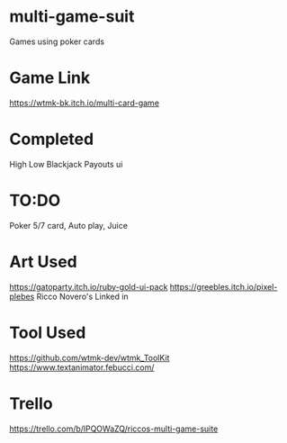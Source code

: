 # multi-game-suit
Games using poker cards

# Game Link
https://wtmk-bk.itch.io/multi-card-game 

# Completed
High Low
Blackjack
Payouts ui

# TO:DO
Poker 5/7 card, Auto play, Juice

# Art Used
https://gatoparty.itch.io/ruby-gold-ui-pack
https://greebles.itch.io/pixel-plebes
Ricco Novero's Linked in

# Tool Used
https://github.com/wtmk-dev/wtmk_ToolKit
https://www.textanimator.febucci.com/

# Trello
https://trello.com/b/lPQOWaZQ/riccos-multi-game-suite
